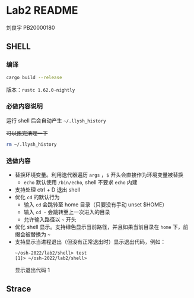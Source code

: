 # Lab2 README

刘良宇 PB20000180

## SHELL

### 编译

```bash
cargo build --release
```

版本：`rustc 1.62.0-nightly`

### 必做内容说明

运行 shell 后会自动产生 `~/.llysh_history`

~~可以跑完清理一下~~

```bash
rm ~/.llysh_history
```

### 选做内容

- 替换环境变量。利用迭代器遍历 `args` ，`$` 开头会直接作为环境变量被替换
  - `echo` 默认使用 `/bin/echo`, shell 不要求 `echo` 内建
- 支持处理 ctrl + D 退出 shell
- 优化 `cd` 的默认行为
  - 输入 `cd` 会跳转至 home 目录（只要没有手动 unset $HOME）
  - 输入 `cd -` 会跳转至上一次进入的目录
  - 允许输入路径以 `~` 开头
- 优化 shell 显示。支持绿色显示当前路径，并且如果当前目录在 `home` 下，前缀会被替换为 `~`
- 支持显示当进程退出（但没有正常退出时）显示退出代码，例如：
  ```shell
  ~/osh-2022/lab2/shell> test
  [1]> ~/osh-2022/lab2/shell>
  ```
  显示退出代码 1

## Strace
